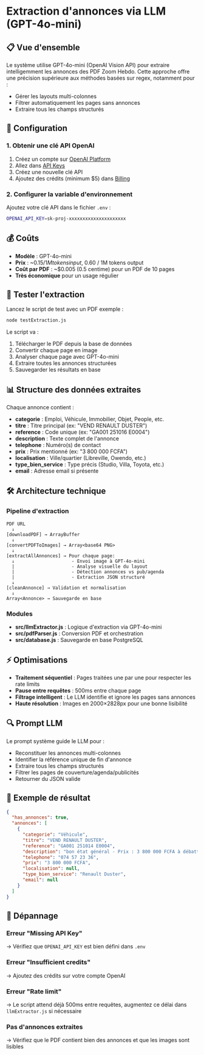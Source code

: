 # Extraction d'annonces via LLM (GPT-4o-mini)

## 📋 Vue d'ensemble

Le système utilise GPT-4o-mini (OpenAI Vision API) pour extraire intelligemment les annonces des PDF Zoom Hebdo. Cette approche offre une précision supérieure aux méthodes basées sur regex, notamment pour :
- Gérer les layouts multi-colonnes
- Filtrer automatiquement les pages sans annonces
- Extraire tous les champs structurés

## 🔑 Configuration

### 1. Obtenir une clé API OpenAI

1. Créez un compte sur [OpenAI Platform](https://platform.openai.com/)
2. Allez dans [API Keys](https://platform.openai.com/api-keys)
3. Créez une nouvelle clé API
4. Ajoutez des crédits (minimum $5) dans [Billing](https://platform.openai.com/settings/organization/billing/overview)

### 2. Configurer la variable d'environnement

Ajoutez votre clé API dans le fichier `.env` :

```bash
OPENAI_API_KEY=sk-proj-xxxxxxxxxxxxxxxxxxxxx
```

## 💰 Coûts

- **Modèle** : GPT-4o-mini
- **Prix** : ~$0.15 / 1M tokens input, ~$0.60 / 1M tokens output
- **Coût par PDF** : ~$0.005 (0.5 centime) pour un PDF de 10 pages
- **Très économique** pour un usage régulier

## 🧪 Tester l'extraction

Lancez le script de test avec un PDF exemple :

```bash
node testExtraction.js
```

Le script va :
1. Télécharger le PDF depuis la base de données
2. Convertir chaque page en image
3. Analyser chaque page avec GPT-4o-mini
4. Extraire toutes les annonces structurées
5. Sauvegarder les résultats en base

## 📊 Structure des données extraites

Chaque annonce contient :
- **categorie** : Emploi, Véhicule, Immobilier, Objet, People, etc.
- **titre** : Titre principal (ex: "VEND RENAULT DUSTER")
- **reference** : Code unique (ex: "GA001 251016 E0004")
- **description** : Texte complet de l'annonce
- **telephone** : Numéro(s) de contact
- **prix** : Prix mentionné (ex: "3 800 000 FCFA")
- **localisation** : Ville/quartier (Libreville, Owendo, etc.)
- **type_bien_service** : Type précis (Studio, Villa, Toyota, etc.)
- **email** : Adresse email si présente

## 🛠️ Architecture technique

### Pipeline d'extraction

```
PDF URL
  ↓
[downloadPDF] → ArrayBuffer
  ↓
[convertPDFToImages] → Array<base64 PNG>
  ↓
[extractAllAnnonces] → Pour chaque page:
  ↓                     - Envoi image à GPT-4o-mini
  |                     - Analyse visuelle du layout
  |                     - Détection annonces vs pub/agenda
  |                     - Extraction JSON structuré
  ↓
[cleanAnnonce] → Validation et normalisation
  ↓
Array<Annonce> → Sauvegarde en base
```

### Modules

- **src/llmExtractor.js** : Logique d'extraction via GPT-4o-mini
- **src/pdfParser.js** : Conversion PDF et orchestration
- **src/database.js** : Sauvegarde en base PostgreSQL

## ⚡ Optimisations

- **Traitement séquentiel** : Pages traitées une par une pour respecter les rate limits
- **Pause entre requêtes** : 500ms entre chaque page
- **Filtrage intelligent** : Le LLM identifie et ignore les pages sans annonces
- **Haute résolution** : Images en 2000×2828px pour une bonne lisibilité

## 🔍 Prompt LLM

Le prompt système guide le LLM pour :
- Reconstituer les annonces multi-colonnes
- Identifier la référence unique de fin d'annonce
- Extraire tous les champs structurés
- Filtrer les pages de couverture/agenda/publicités
- Retourner du JSON valide

## 📝 Exemple de résultat

```json
{
  "has_annonces": true,
  "annonces": [
    {
      "categorie": "Véhicule",
      "titre": "VEND RENAULT DUSTER",
      "reference": "GA001 251014 E0004",
      "description": "bon état général - Prix : 3 800 000 FCFA à débattre",
      "telephone": "074 57 23 36",
      "prix": "3 800 000 FCFA",
      "localisation": null,
      "type_bien_service": "Renault Duster",
      "email": null
    }
  ]
}
```

## 🐛 Dépannage

### Erreur "Missing API Key"
→ Vérifiez que `OPENAI_API_KEY` est bien défini dans `.env`

### Erreur "Insufficient credits"
→ Ajoutez des crédits sur votre compte OpenAI

### Erreur "Rate limit"
→ Le script attend déjà 500ms entre requêtes, augmentez ce délai dans `llmExtractor.js` si nécessaire

### Pas d'annonces extraites
→ Vérifiez que le PDF contient bien des annonces et que les images sont lisibles
